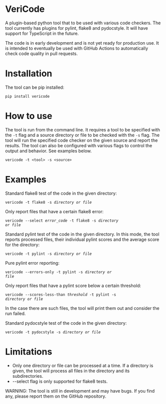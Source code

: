 # VeriCode
A plugin-based python tool that to be used with various code checkers. The tool currently has plugins for pylint, flake8 and
pydocstyle. It will have support for TypeScript in the future.

The code is in early development and is not yet ready for production use. It is intended to eventually be used with GitHub Actions to automatically check code quality in pull requests.

# Installation

The tool can be pip installed:

```
pip install vericode
```

# How to use
The tool is run from the command line. It requires a tool to be specified with the `-t` flag and a source directory or file
to be checked with the `-s` flag. The tool will run the specified code checker on the given source and report the results. The tool can also be configured with various flags to control
the output and behavior. See examples below.

<code>vericode -t &lt;tool&gt; -s &lt;source&gt;</code>

# Examples

Standard flake8 test of the code in the given directory:

<code>vericode -t flake8 -s <i>directory or file</i></code>

Only report files that have a certain flake8 error:

<code>vericode --select <i>error_code</i> -t flake8 -s <i>directory or file</i></code>

Standard pylint test of the code in the given directory. In this mode, the tool reports processed files, their individual
pylint scores and the average score for the directory:

<code>vericode -t pylint -s <i>directory or file</i></code>

Pure pylint error reporting:

<code>vericode --errors-only -t pylint -s <i>directory or file</i></code>

Only report files that have a pylint score below a certain threshold:

<code>vericode --scores-less-than <i>threshold</i> -t pylint -s <i>directory or file</i></code>

In the case there are such files, the tool will print them out and consider the run failed.

Standard pydocstyle test of the code in the given directory:

<code>vericode -t pydocstyle -s <i>directory or file</i></code>

# Limitations

* Only one directory or file can be processed at a time. If a directory is given, the tool will process all
files in the directory and its subdirectories.
* --select flag is only supported for flake8 tests.

WARNING: The tool is still in development and may have bugs. If you find any, please report them on the GitHub repository.
